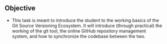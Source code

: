 ## Objective
- This task is meant to introduce the student to the working basics of the Git Source Versioning
Ecosystem. It will introduce (through practical) the working of the git tool, the online GitHub
repository management system, and how to synchronize the codebase between the two.